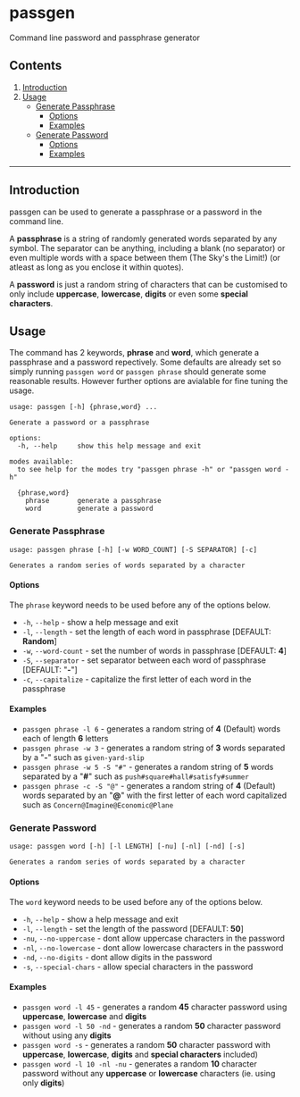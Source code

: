 # passgen
Command line password and passphrase generator 

## Contents
  1.  [Introduction](#introduction)
  2.  [Usage](#usage)
      - [Generate Passphrase](#generate-passphrase)
        - [Options](#options)
        - [Examples](#examples)
      - [Generate Password](#generate-password)
        - [Options](#options)
        - [Examples](#examples)

---

## Introduction

passgen can be used to generate a passphrase or a password in the command line.

A **passphrase** is a string of randomly generated words separated by any symbol. The separator can be anything, including a blank (no separator) or even multiple words with a space between them (The Sky's the Limit!) (or atleast as long as you enclose it within quotes). 

A **password** is just a random string of characters that can be customised to only include **uppercase**, **lowercase**, **digits** or even some **special characters**.


## Usage

The command has 2 keywords, **phrase** and **word**, which generate a passphrase and a password repectively. Some defaults are already set so simply running `passgen word` or `passgen phrase` should generate some reasonable results. However further options are avialable for fine tuning the usage.

```
usage: passgen [-h] {phrase,word} ...

Generate a password or a passphrase

options:
  -h, --help     show this help message and exit

modes available:
  to see help for the modes try "passgen phrase -h" or "passgen word -h"

  {phrase,word}
    phrase       generate a passphrase
    word         generate a password
```

  
### Generate Passphrase
```
usage: passgen phrase [-h] [-w WORD_COUNT] [-S SEPARATOR] [-c]

Generates a random series of words separated by a character
```
#### Options
The `phrase` keyword needs to be used before any of the options below.

  - `-h`, `--help` - show a help message and exit
  - `-l`, `--length` - set the length of each word in passphrase [DEFAULT: **Random**]
  - `-w`, `--word-count` - set the number of words in passphrase [DEFAULT: **4**]
  - `-S`, `--separator` - set separator between each word of passphrase [DEFAULT: "**-**"]
  - `-c`, `--capitalize` - capitalize the first letter of each word in the passphrase

  
#### Examples  
  - `passgen phrase -l 6` - generates a random string of **4** (Default) words each of length **6** letters
  - `passgen phrase -w 3` - generates a random string of **3** words separated by a "**-**" such as `given-yard-slip`
  - `passgen phrase -w 5 -S "#"` - generates a random string of **5** words separated by a "**#**" such as `push#square#hall#satisfy#summer`
  - `passgen phrase -c -S "@"` - generates a random string of **4** (Default) words separated by an "**@**" with the first letter of each word capitalized such as `Concern@Imagine@Economic@Plane`

 
### Generate Password
```
usage: passgen word [-h] [-l LENGTH] [-nu] [-nl] [-nd] [-s]

Generates a random series of words separated by a character
```
#### Options
The `word` keyword needs to be used before any of the options below.

  - `-h`, `--help` - show a help message and exit
  - `-l`, `--length` - set the length of the password [DEFAULT: **50**]
  - `-nu`, `--no-uppercase` - dont allow uppercase characters in the password 
  - `-nl`, `--no-lowercase` - dont allow lowercase characters in the password 
  - `-nd`, `--no-digits` - dont allow digits in the password 
  - `-s`, `--special-chars` - allow special characters in the password 

#### Examples

  - `passgen word -l 45` - generates a random **45** character password using **uppercase**, **lowercase** and **digits** 
  - `passgen word -l 50 -nd` - generates a random **50** character password without using any **digits**
  - `passgen word -s` - generates a random **50** character password with **uppercase**, **lowercase**, **digits** and **special characters** included)
  - `passgen word -l 10 -nl -nu` - generates a random **10** character password without any **uppercase** or **lowercase** characters (ie. using only **digits**)

